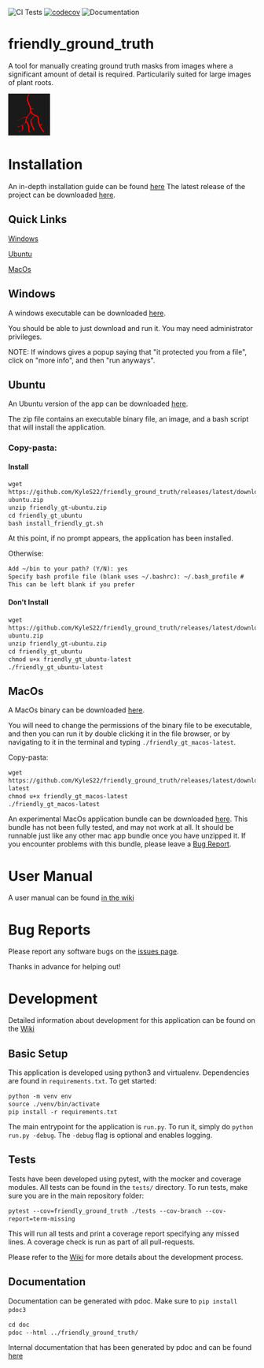 ![CI Tests](https://github.com/KyleS22/friendly_ground_truth/workflows/CI%20Tests/badge.svg)  [![codecov](https://codecov.io/gh/KyleS22/friendly_ground_truth/branch/master/graph/badge.svg)](https://codecov.io/gh/KyleS22/friendly_ground_truth) ![Documentation](https://github.com/KyleS22/friendly_ground_truth/workflows/Documentation/badge.svg)
# friendly_ground_truth
A tool for manually creating ground truth masks from images where a significant amount of detail is required.  Particularily suited for large images of plant roots.

![favicon](https://github.com/KyleS22/friendly_ground_truth/blob/master/doc/images/icon.png)

# Installation
An in-depth installation guide can be found [here](https://github.com/KyleS22/friendly_ground_truth/wiki/Installation)
The latest release of the project can be downloaded [here](https://github.com/KyleS22/friendly_ground_truth/releases/latest).

## Quick Links
[Windows](#Windows)

[Ubuntu](#Ubuntu)

[MacOs](#MacOs)

## Windows
A windows executable can be downloaded [here](https://github.com/KyleS22/friendly_ground_truth/releases/latest/download/friendly_gt-windows.exe).

You should be able to just download and run it.  You may need administrator privileges.

NOTE: If windows gives a popup saying that "it protected you from a file", click on "more info", and then "run anyways".

## Ubuntu
An Ubuntu version of the app can be downloaded [here](https://github.com/KyleS22/friendly_ground_truth/releases/latest/download/friendly_gt-ubuntu.zip).

The zip file contains an executable binary file, an image, and a bash script that will install the application.  

### Copy-pasta:
#### Install
```
wget https://github.com/KyleS22/friendly_ground_truth/releases/latest/download/friendly_gt-ubuntu.zip
unzip friendly_gt-ubuntu.zip
cd friendly_gt_ubuntu
bash install_friendly_gt.sh
```

At this point, if no prompt appears, the application has been installed.

Otherwise:
```
Add ~/bin to your path? (Y/N): yes
Specify bash profile file (blank uses ~/.bashrc): ~/.bash_profile # This can be left blank if you prefer
```

#### Don't Install
```
wget https://github.com/KyleS22/friendly_ground_truth/releases/latest/download/friendly_gt-ubuntu.zip
unzip friendly_gt-ubuntu.zip
cd friendly_gt_ubuntu
chmod u+x friendly_gt_ubuntu-latest
./friendly_gt_ubuntu-latest
```
## MacOs
A MacOs binary can be downloaded [here](https://github.com/KyleS22/friendly_ground_truth/releases/latest/download/friendly_gt_macos-latest). 

You will need to change the permissions of the binary file to be executable, and then you can run it by double clicking it in the file browser, or by navigating to it in the terminal and typing `./friendly_gt_macos-latest`.

Copy-pasta:
```
wget https://github.com/KyleS22/friendly_ground_truth/releases/latest/download/friendly_gt_macos-latest
chmod u+x friendly_gt_macos-latest
./friendly_gt_macos-latest
```
An experimental MacOs application bundle can be downloaded [here](https://github.com/KyleS22/friendly_ground_truth/releases/latest/download/friendly_gt_macos-app.zip).  This bundle has not been fully tested, and may not work at all.  It should be runnable just like any other mac app bundle once you have unzipped it.  If you encounter problems with this bundle, please leave a [Bug Report](https://github.com/KyleS22/friendly_ground_truth/issues).

# User Manual
A user manual can be found [in the wiki](https://github.com/KyleS22/friendly_ground_truth/wiki/User-Manual)

# Bug Reports
Please report any software bugs on the [issues page](https://github.com/KyleS22/friendly_ground_truth/issues).

Thanks in advance for helping out!

# Development
Detailed information about development for this application can be found on the [Wiki](https://github.com/KyleS22/friendly_ground_truth/wiki)

## Basic Setup
This application is developed using python3 and virtualenv.  Dependencies are found in `requirements.txt`.  To get started:

```
python -m venv env
source ./venv/bin/activate
pip install -r requirements.txt
``` 

The main entrypoint for the application is `run.py`.  To run it, simply do `python run.py -debug`.  The `-debug` flag is optional and enables logging.

## Tests
Tests have been developed using pytest, with the mocker and coverage modules.  All tests can be found in the `tests/` directory.  To run tests, make sure you are in the main repository folder:

```
pytest --cov=friendly_ground_truth ./tests --cov-branch --cov-report=term-missing

```

This will run all tests and print a coverage report specifying any missed lines.  A coverage check is run as part of all pull-requests.

Please refer to the [Wiki](https://github.com/KyleS22/friendly_ground_truth/wiki) for more details about the development process.

## Documentation
Documentation can be generated with pdoc.  Make sure to `pip install pdoc3`


```
cd doc
pdoc --html ../friendly_ground_truth/
```

Internal documentation that has been generated by pdoc and can be found [here](https://kyles22.github.io/friendly_ground_truth/html/friendly_ground_truth/index.html)

